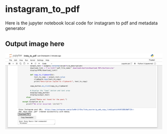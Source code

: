 # instagram_to_pdf
Here is the jupyter notebook local code for instagram to pdf and metadata generator
## Output image here
![App Output Screenshot](https://raw.githubusercontent.com/princetechs/instagram_to_pdf/main/Screenshot%202023-09-26%20at%208.52.20%20PM.png)
